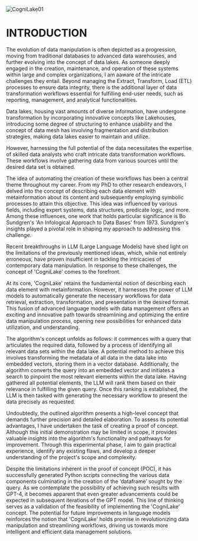 ![CogniLake01](https://github.com/onesimoh2/gpt-cogni-data-space-01/assets/99890486/f62f064c-9fbe-4cf2-baa8-e828dbfc7702)
 
# INTRODUCTION

The evolution of data manipulation is often depicted as a progression, moving from traditional databases to advanced data warehouses, and further evolving into the concept of data lakes. As someone deeply engaged in the creation, maintenance, and operation of these systems within large and complex organizations, I am aaware of the intricate challenges they entail. Beyond managing the Extract, Transform, Load (ETL) processes to ensure data integrity, there is the additional layer of data transformation workflows essential for fulfilling end-user needs, such as reporting, management, and analytical functionalities. 

Data lakes, housing vast amounts of diverse information, have undergone transformation by incorporating innovative concepts like Lakehouses, introducing some degree of structuring to enhance usability and the concept of data mesh has involving fragmentation and distribution strategies, making data lakes easier to maintain and utilize. 

However, harnessing the full potential of the data necessitates the expertise of skilled data analysts who craft intricate data transformation workflows. These workflows involve gathering data from various sources until the desired data set is obtained. 

The idea of automating the creation of these workflows has been a central theme throughout my career. From my PhD to other research endeavors, I delved into the concept of describing each data element with metainformation about its content and subsequently employing symbolic processes to attain this objective. This idea was influenced by various fields, including expert systems, data structures, predicate logic, and more. Among these influences, one work that holds particular significance is Bo Sundgren's 'An Infological Approach to Data Bases' from 1973. Sundgren's insights played a pivotal role in shaping my approach to addressing this challenge. 

Recent breakthroughs in LLM (Large Language Models) have shed light on the limitations of the previously mentioned ideas, which, while not entirely erroneous, have proven insufficient in tackling the intricacies of contemporary data manipulation. In response to these challenges, the concept of 'CogniLake' comes to the forefront. 

At its core, 'CogniLake' retains the fundamental notion of describing each data element with metainformation. However, it harnesses the power of LLM models to automatically generate the necessary workflows for data retrieval, extraction, transformation, and presentation in the desired format. This fusion of advanced language models with data management offers an exciting and innovative path towards streamlining and optimizing the entire data manipulation process, opening new possibilities for enhanced data utilization, and understanding. 

The algorithm's concept unfolds as follows: it commences with a query that articulates the required data, followed by a process of identifying all relevant data sets within the data lake. A potential method to achieve this involves transforming the metadata of all data in the data lake into embedded vectors, storing them in a vector database. Additionally, the algorithm converts the query into an embedded vector and initiates a search to pinpoint the most relevant elements within the data lake. Having gathered all potential elements, the LLM will rank them based on their relevance in fulfilling the given query. Once this ranking is established, the LLM is then tasked with generating the necessary workflow to present the data precisely as requested. 

Undoubtedly, the outlined algorithm presents a high-level concept that demands further precision and detailed elaboration. To assess its potential advantages, I have undertaken the task of creating a proof of concept. Although this initial demonstration may be limited in scope, it provides valuable insights into the algorithm's functionality and pathways for improvement. Through this experimental phase, I aim to gain practical experience, identify any existing flaws, and develop a deeper understanding of the project's scope and complexity. 

Despite the limitations inherent in the proof of concept (POC), it has successfully generated Python scripts connecting the various data components culminating in the creation of the ‘dataframe’ sought by the query. As we contemplate the possibility of achieving such results with GPT-4, it becomes apparent that even greater advancements could be expected in subsequent iterations of the GPT model. This line of thinking serves as a validation of the feasibility of implementing the 'CogniLake' concept. The potential for future improvements in language models reinforces the notion that 'CogniLake' holds promise in revolutionizing data manipulation and streamlining workflows, driving us towards more intelligent and efficient data management solutions. 